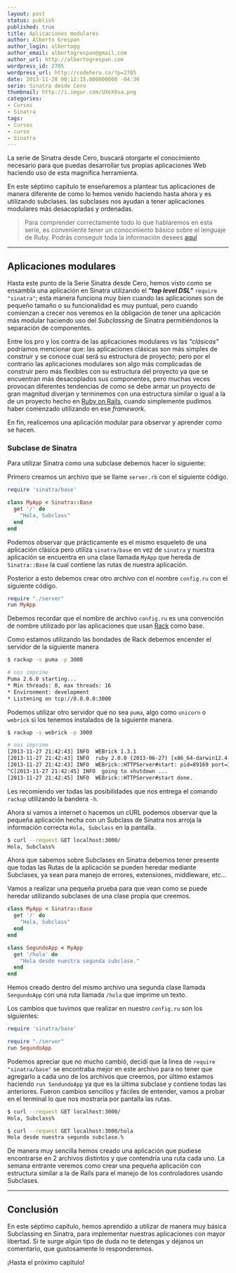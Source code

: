 ```yaml
---
layout: post
status: publish
published: true
title: Aplicaciones modulares
author: Alberto Grespan
author_login: albertogg
author_email: albertogrespan@gmail.com
author_url: http://albertogrespan.com
wordpress_id: 2705
wordpress_url: http://codehero.co/?p=2705
date: 2013-11-28 00:12:15.000000000 -04:30
serie: Sinatra desde Cero
thumbnail: http://i.imgur.com/UXeX0sa.png
categories:
- Cursos
- Sinatra
tags:
- Cursos
- curso
- Sinatra
---
```

<p>La serie de Sinatra desde Cero, buscará otorgarte el conocimiento necesario para que puedas desarrollar tus propias aplicaciones Web haciendo uso de esta magnifica herramienta.</p>

<p>En este séptimo capítulo te enseñaremos a plantear tus aplicaciones de manera diferente de como lo hemos venido haciendo hasta ahora y es utilizando subclases. las subclases nos ayudan a tener aplicaciones modulares más desacopladas y ordenadas.</p>

<blockquote>
  <p>Para comprender correctamente todo lo que hablaremos en esta serie, es conveniente tener un conocimiento básico sobre el lenguaje de Ruby. Podrás conseguir toda la información desees <a href="http://codehero.co/category/tutoriales/ruby/">aquí</a></p>
</blockquote>

<hr />

<h2>Aplicaciones modulares</h2>

<p>Hasta este punto de la Serie Sinatra desde Cero, hemos visto como se ensambla una aplicación en Sinatra utilizando el <strong><em>"top level DSL"</em></strong> <code>require "sinatra"</code>; esta manera funciona muy bien cuando las aplicaciones son de pequeño tamaño o su funcionalidad es muy puntual, pero cuando comienzan a crecer nos veremos en la obligación de tener una aplicación más modular haciendo uso del <em>Subclassing</em> de Sinatra permitiéndonos la separación de componentes.</p>

<p>Entre los pro y los contra de las aplicaciones modulares vs las <em>"clásicas"</em> podríamos mencionar que: las aplicaciones clásicas son más simples de construir y se conoce cual será su estructura de proyecto; pero por el contrario las aplicaciones modulares son algo más complicadas de construir pero más flexibles con su estructura del proyecto ya que se encuentran más desacoplados sus componentes, pero muchas veces provocan diferentes tendencias de como se debe armar un proyecto de gran magnitud diverjan y terminemos con una estructura similar o igual a la de un proyecto hecho en <a href="http://codehero.co/ruby-on-rails-desde-cero-estructura-del-proyecto/">Ruby on Rails</a>, cuando simplemente pudimos haber comenzado utilizando en ese <em>framework</em>.</p>

<p>En fin, realicemos una aplicación modular para observar y aprender como se hacen.</p>

<h3>Subclase de Sinatra</h3>

<p>Para utilizar Sinatra como una subclase debemos hacer lo siguiente:</p>

<p>Primero creamos un archivo que se llame <code>server.rb</code> con el siguiente código.</p>

```ruby
require 'sinatra/base'

class MyApp < Sinatra::Base
  get '/' do
    "Hola, Subclass"
  end
end
```

<p>Podemos observar que prácticamente es el mismo esqueleto de una aplicación clásica pero utiliza <code>sinatra/base</code> en vez de <code>sinatra</code> y nuestra aplicación se encuentra en una clase llamada <code>MyApp</code> que hereda de <code>Sinatra::Base</code> la cual contiene las rutas de nuestra aplicación.</p>

<p>Posterior a esto debemos crear otro archivo con el nombre <code>config.ru</code> con el siguiente código.</p>

```ruby
require "./server"
run MyApp
```

<p>Debemos recordar que el nombre de archivo <code>config.ru</code> es una convención de nombre utilizado por las aplicaciones que usan <a href="https://github.com/rack/rack">Rack</a> como base.</p>

<p>Como estamos utilizando las bondades de Rack debemos encender el servidor de la siguiente manera</p>

```sh
$ rackup -s puma -p 3000

# nos imprime
Puma 2.6.0 starting...
* Min threads: 0, max threads: 16
* Environment: development
* Listening on tcp://0.0.0.0:3000
```

<p>Podemos utilizar otro servidor que no sea <code>puma</code>, algo como <code>unicorn</code> o <code>webrick</code> si los tenemos instalados de la siguiente manera.</p>

```sh
$ rackup -s webrick -p 3000

# nos imprime
[2013-11-27 21:42:43] INFO  WEBrick 1.3.1
[2013-11-27 21:42:43] INFO  ruby 2.0.0 (2013-06-27) [x86_64-darwin12.4.1]
[2013-11-27 21:42:43] INFO  WEBrick::HTTPServer#start: pid=89169 port=3000
^C[2013-11-27 21:42:45] INFO  going to shutdown ...
[2013-11-27 21:42:45] INFO  WEBrick::HTTPServer#start done.
```

<p>Les recomiendo ver todas las posibilidades que nos entrega el comando <code>rackup</code> utilizando la bandera <code>-h</code>.</p>

<p>Ahora si vamos a internet o hacemos un cURL podemos observar que la pequeña aplicación hecha con un Subclass de Sinatra nos arroja la información correcta <code>Hola, Subclass</code> en la pantalla.</p>

```sh
$ curl --request GET localhost:3000/
Hola, Subclass%
```

<p>Ahora que sabemos sobre Subclases en Sinatra debemos tener presente que todas las Rutas de la aplicación se pueden heredar mediante Subclases, ya sean para manejo de errores, extensiones, middleware, etc…</p>

<p>Vamos a realizar una pequeña prueba para que vean como se puede heredar utilizando subclases de una clase propia que creemos.</p>

```ruby
class MyApp < Sinatra::Base
  get '/' do
    "Hola, Subclass"
  end
end

class SegundoApp < MyApp
  get '/hola' do
    "Hola desde nuestra segunda subclase."
  end
end
```

<p>Hemos creado dentro del mismo archivo una segunda clase llamada <code>SengundoApp</code> con una ruta llamada <code>/hola</code> que imprime un texto.</p>

<p>Los cambios que tuvimos que realizar en nuestro <code>config.ru</code> son los siguientes:</p>

```ruby
require 'sinatra/base'

require "./server"
run SegundoApp
```

<p>Podemos apreciar que no mucho cambió, decidí que la linea de <code>require "sinatra/base"</code> se encontraba mejor en este archivo para no tener que agregarlo a cada uno de los archivos que creemos, por último estamos haciendo <code>run SendundoApp</code> ya que es la última subclase y contiene todas las anteriores. Fueron cambios sencillos y fáciles de entender, vamos a probar en el terminal lo que nos mostraría por pantalla las rutas.</p>

```sh
$ curl --request GET localhost:3000/
Hola, Subclass%

$ curl --request GET localhost:3000/hola
Hola desde nuestra segunda subclase.%
```

<p>De manera muy sencilla hemos creado una aplicación que pudiese encontrarse en 2 archivos distintos y que contendría una ruta cada uno. La semana entrante veremos como crear una pequeña aplicación con estructura similar a la de Rails para el manejo de los controladores usando Subclases.</p>

<hr />

<h2>Conclusión</h2>

<p>En este séptimo capítulo, hemos aprendido a utilizar de manera muy básica Subclassing en Sinatra, para implementar nuestras aplicaciones con mayor libertad. Si te surge algún tipo de duda no te detengas y déjanos un comentario, que gustosamente lo responderemos.</p>

<p>¡Hasta el próximo capítulo!</p>
